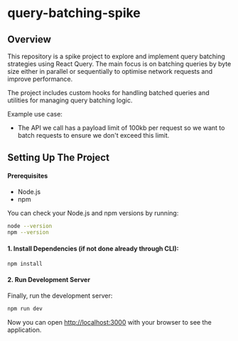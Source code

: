 # query-batching-spike

## Overview

This repository is a spike project to explore and implement query batching strategies using React Query. The main focus is on batching queries by byte size either in parallel or sequentially to optimise network requests and improve performance.

The project includes custom hooks for handling batched queries and utilities for managing query batching logic.

Example use case:

- The API we call has a payload limit of 100kb per request so we want to batch requests to ensure we don't exceed this limit.

## Setting Up The Project

#### Prerequisites

- Node.js
- npm

You can check your Node.js and npm versions by running:

```bash
node --version
npm --version
```

#### 1. Install Dependencies (if not done already through CLI):

```bash
npm install
```

#### 2. Run Development Server

Finally, run the development server:

```bash
npm run dev
```

Now you can open [http://localhost:3000](http://localhost:3000) with your browser to see the application.
